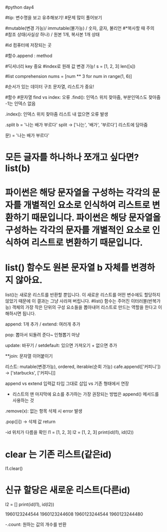 #python day4

#tip: 변수명을 보고 유추해보기!
#문제 많이 풀어보기

#mutable(변경 가능)/ immutable(불가능)
                  /  숫자, 글자, 불리언
#*복사할 때 주의    
#참조 상태(사실상 하나)  / 원본 1개, 복사본 1개 상태

#id 컴퓨터에 저장되는 곳

#함수.append : method

#딕셔너리 key 중요
#index로 원래 값 변경 가능!
s = [1, 2, 3]
len([s])

#list comprehension
nums = [num ** 3 for num in range(1, 6)]

#순서가 있는 데이터 구조
문자열, 리스트가 중요!

#함수
#문자열
find vs index: 오류
.find():
인덱스 위치 찾아줌, 부분인덱스도 찾아줌
-1는 인덱스 없음

.index(): 인덱스 위치 찾아줌 
리스트 내 없으면 오류 발생

.split
b = '나는 배가 부르다'
split -> ['나는', '배가', '부르다'] 리스트에 담아줌

문) = '나는 배가 부르다'
# 모든 글자를 하나하나 쪼개고 싶다면? list(b)
# 파이썬은 해당 문자열을 구성하는 각각의 문자를 개별적인 요소로 인식하여 리스트로 변환하기 때문입니다. 파이썬은 해당 문자열을 구성하는 각각의 문자를 개별적인 요소로 인식하여 리스트로 변환하기 때문입니다.
# list() 함수도 원본 문자열 b 자체를 변경하지 않아요.
list()는 새로운 리스트를 반환할 뿐입니다. 이 새로운 리스트를 어떤 변수에도 할당하지 않았기 때문에 이 결과는 그냥 사라져 버립니다.
#list() 함수는 주어진 이터러블(반복가능) 객체의 가장 작은 단위의 구성 요소들을 뽑아내어 리스트로 만드는 역할을 한다고 이해하시면 됩니다.


append: 1개 추가 / extend: 여러개 추가

pop: 뽑아서 되돌려 준다~ 인형뽑기 마냥

update: 바꾸기 / setdefault: 있으면 가져오기 + 없으면 추가

**join: 문자열 이어붙이기

리스트: mutable(변경가능), ordered, iterable(순회 가능)
cafe.append(['커피니']) -> ['starbucks', ['커피니]]

append                       vs         extend
입력값 타입 그대로 삽입 vs 기존 형태에서 연장

- 리스트의 맨 마지막에 요소를 추가하는 가장 권장되는 방법은 append() 메서드를 사용하는 것

.remove(x): 없는 항목 삭제 시 error 발생

.pop([i]) -> 삭제 값 return

-id 위치가 다름을 확인
l1 = [1, 2, 3]
l2 = [1, 2, 3]
print(id(l1), id(l2))
# clear 는 기존 리스트(같은id)
l1.clear()
# 신규 할당은 새로운 리스트(다른id)
l2 = []
print(id(l1), id(l2))

1960123244544 1960123244608
1960123244544 1960123244480

-.count: 원하는 값의 개수를 반환


